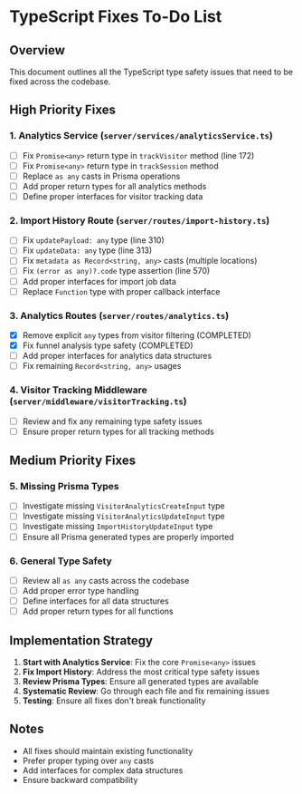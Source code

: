 # TypeScript Fixes To-Do List

## Overview
This document outlines all the TypeScript type safety issues that need to be fixed across the codebase.

## High Priority Fixes

### 1. Analytics Service (`server/services/analyticsService.ts`)
- [ ] Fix `Promise<any>` return type in `trackVisitor` method (line 172)
- [ ] Fix `Promise<any>` return type in `trackSession` method
- [ ] Replace `as any` casts in Prisma operations
- [ ] Add proper return types for all analytics methods
- [ ] Define proper interfaces for visitor tracking data

### 2. Import History Route (`server/routes/import-history.ts`)
- [ ] Fix `updatePayload: any` type (line 310)
- [ ] Fix `updateData: any` type (line 313)
- [ ] Fix `metadata as Record<string, any>` casts (multiple locations)
- [ ] Fix `(error as any)?.code` type assertion (line 570)
- [ ] Add proper interfaces for import job data
- [ ] Replace `Function` type with proper callback interface

### 3. Analytics Routes (`server/routes/analytics.ts`)
- [x] Remove explicit `any` types from visitor filtering (COMPLETED)
- [x] Fix funnel analysis type safety (COMPLETED)
- [ ] Add proper interfaces for analytics data structures
- [ ] Fix remaining `Record<string, any>` usages

### 4. Visitor Tracking Middleware (`server/middleware/visitorTracking.ts`)
- [ ] Review and fix any remaining type safety issues
- [ ] Ensure proper return types for all tracking methods

## Medium Priority Fixes

### 5. Missing Prisma Types
- [ ] Investigate missing `VisitorAnalyticsCreateInput` type
- [ ] Investigate missing `VisitorAnalyticsUpdateInput` type
- [ ] Investigate missing `ImportHistoryUpdateInput` type
- [ ] Ensure all Prisma generated types are properly imported

### 6. General Type Safety
- [ ] Review all `as any` casts across the codebase
- [ ] Add proper error type handling
- [ ] Define interfaces for all data structures
- [ ] Add proper return types for all functions

## Implementation Strategy

1. **Start with Analytics Service**: Fix the core `Promise<any>` issues
2. **Fix Import History**: Address the most critical type safety issues
3. **Review Prisma Types**: Ensure all generated types are available
4. **Systematic Review**: Go through each file and fix remaining issues
5. **Testing**: Ensure all fixes don't break functionality

## Notes
- All fixes should maintain existing functionality
- Prefer proper typing over `any` casts
- Add interfaces for complex data structures
- Ensure backward compatibility